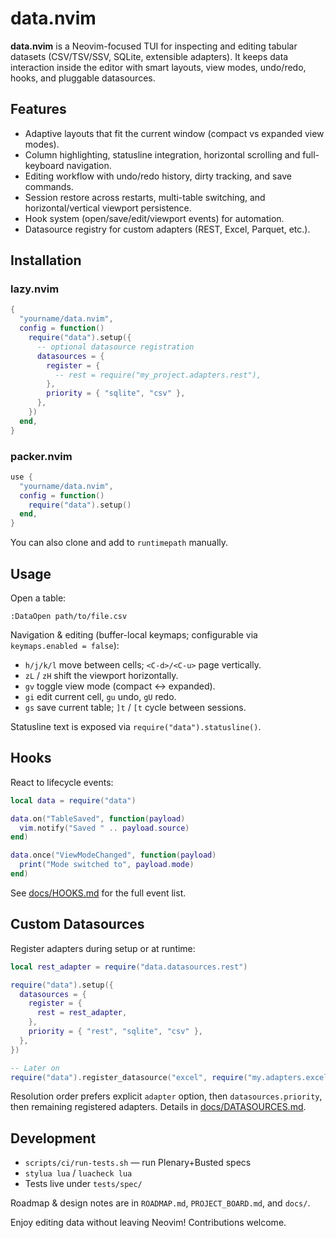 # data.nvim

**data.nvim** is a Neovim-focused TUI for inspecting and editing tabular datasets (CSV/TSV/SSV, SQLite, extensible adapters). It keeps data interaction inside the editor with smart layouts, view modes, undo/redo, hooks, and pluggable datasources.

## Features

- Adaptive layouts that fit the current window (compact vs expanded view modes).
- Column highlighting, statusline integration, horizontal scrolling and full-keyboard navigation.
- Editing workflow with undo/redo history, dirty tracking, and save commands.
- Session restore across restarts, multi-table switching, and horizontal/vertical viewport persistence.
- Hook system (open/save/edit/viewport events) for automation.
- Datasource registry for custom adapters (REST, Excel, Parquet, etc.).

## Installation

### lazy.nvim

```lua
{
  "yourname/data.nvim",
  config = function()
    require("data").setup({
      -- optional datasource registration
      datasources = {
        register = {
          -- rest = require("my_project.adapters.rest"),
        },
        priority = { "sqlite", "csv" },
      },
    })
  end,
}
```

### packer.nvim

```lua
use {
  "yourname/data.nvim",
  config = function()
    require("data").setup()
  end,
}
```

You can also clone and add to `runtimepath` manually.

## Usage

Open a table:

```
:DataOpen path/to/file.csv
```

Navigation & editing (buffer-local keymaps; configurable via `keymaps.enabled = false`):

- `h/j/k/l` move between cells; `<C-d>/<C-u>` page vertically.
- `zL` / `zH` shift the viewport horizontally.
- `gv` toggle view mode (compact ↔ expanded).
- `gi` edit current cell, `gu` undo, `gU` redo.
- `gs` save current table; `]t` / `[t` cycle between sessions.

Statusline text is exposed via `require("data").statusline()`.

## Hooks

React to lifecycle events:

```lua
local data = require("data")

data.on("TableSaved", function(payload)
  vim.notify("Saved " .. payload.source)
end)

data.once("ViewModeChanged", function(payload)
  print("Mode switched to", payload.mode)
end)
```

See [docs/HOOKS.md](docs/HOOKS.md) for the full event list.

## Custom Datasources

Register adapters during setup or at runtime:

```lua
local rest_adapter = require("data.datasources.rest")

require("data").setup({
  datasources = {
    register = {
      rest = rest_adapter,
    },
    priority = { "rest", "sqlite", "csv" },
  },
})

-- Later on
require("data").register_datasource("excel", require("my.adapters.excel"))
```

Resolution order prefers explicit `adapter` option, then `datasources.priority`, then remaining registered adapters. Details in [docs/DATASOURCES.md](docs/DATASOURCES.md).

## Development

- `scripts/ci/run-tests.sh` — run Plenary+Busted specs
- `stylua lua` / `luacheck lua`
- Tests live under `tests/spec/`

Roadmap & design notes are in `ROADMAP.md`, `PROJECT_BOARD.md`, and `docs/`.

Enjoy editing data without leaving Neovim! Contributions welcome.
